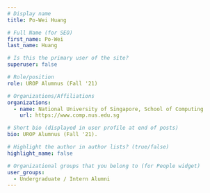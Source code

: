 ```yaml
---
# Display name
title: Po-Wei Huang

# Full Name (for SEO) 
first_name: Po-Wei
last_name: Huang

# Is this the primary user of the site?
superuser: false

# Role/position
role: UROP Alumnus (Fall '21)

# Organizations/Affiliations
organizations:
  - name: National University of Singapore, School of Computing
    url: https://www.comp.nus.edu.sg

# Short bio (displayed in user profile at end of posts)
bio: UROP Alumnus (Fall '21). 

# Highlight the author in author lists? (true/false)
highlight_name: false

# Organizational groups that you belong to (for People widget)
user_groups:
  - Undergraduate / Intern Alumni
---
```

